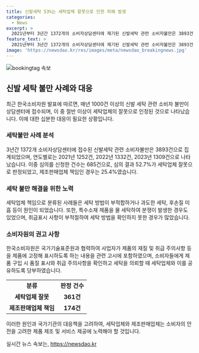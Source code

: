 ```yaml
---
title: 신발세탁 53%는 세탁업체 잘못으로 인한 피해 발생
categories:
  - News
excerpt: >
  2021년부터 3년간 1372개의 소비자상담센터에 제기된 신발세탁 관련 소비자불만은 3893건으로, 연도별로 증가 추세를 보였다. 특히 신발제품심의위원회에 심의를 신청한 685건 중 52.7%가 세탁업체의 잘못으로 판정되었으며, 특수소재 제품의 물 세탁으로 인한 분쟁도 발생했다. 이에 소비자원은 사업자에게 제품의 재질과 취급 주의사항을 고정하여 표시하도록 권고했으며, 소비자에게도 품질표시와 취급 주의사항 확인을 당부했다.
feature_text: >
  2021년부터 3년간 1372개의 소비자상담센터에 제기된 신발세탁 관련 소비자불만은 3893건으로, 연도별로 증가 추세를 보였다. 특히 신발제품심의위원회에 심의를 신청한 685건 중 52.7%가 세탁업체의 잘못으로 판정되었으며, 특수소재 제품의 물 세탁으로 인한 분쟁도 발생했다. 이에 소비자원은 사업자에게 제품의 재질과 취급 주의사항을 고정하여 표시하도록 권고했으며, 소비자에게도 품질표시와 취급 주의사항 확인을 당부했다.
image: 'https://newsdao.kr/res/images/meta/newsdao_breakingnews.jpg'
---
```


<p><img src="https://newsdao.kr/res/images/meta/newsdao_breakingnews.jpg" alt="bookingtag 속보" /></p>

<h2 data-ke-size="size26">신발 세탁 불만 사례와 대응</h2>

<p data-ke-size="size16">최근 한국소비자원 발표에 따르면, 매년 1000건 이상의 신발 세탁 관련 소비자 불만이 상담센터에 접수되며, 이 중 절반 이상이 세탁업체의 잘못으로 인정된 것으로 나타났습니다. 이에 대한 십분한 대응이 필요한 상황입니다.</p>

<h3>세탁불만 사례 분석</h3>

<p data-ke-size="size16">3년간 1372개 소비자상담센터에 접수된 신발세탁 관련 소비자불만은 3893건으로 집계되었으며, 연도별로는 2021년 1252건, 2022년 1332건, 2023년 1309건으로 나타났습니다. 이중 심의를 신청한 건수는 685건으로, 심의 결과 52.7%가 세탁업체 잘못으로 판정되었고, 제조판매업체 책임인 경우는 25.4%였습니다.</p>

<h3>세탁 불만 해결을 위한 노력</h3>

<p data-ke-size="size16">세탁업체 책임으로 분류된 사례들은 세탁 방법이 부적합하거나 과도한 세탁, 후손질 미흡 등이 원인이 되었습니다. 또한, 특수소재 제품을 물 세탁하여 분쟁이 발생한 경우도 있었으며, 취급표시 사항이 부적절하여 세탁 방법을 확인하지 못한 경우가 많았습니다.</p>

<h3>소비자원의 권고 사항</h3>

<p data-ke-size="size16">한국소비자원은 국가기술표준원과 협력하여 사업자가 제품의 재질 및 취급 주의사항 등을 제품에 고정해 표시하도록 하는 내용을 관련 고시에 포함하였으며, 소비자들에게 제품 구입 시 품질 표시와 취급 주의사항을 확인하고 세탁을 의뢰할 때 세탁업체와 이를 공유하도록 당부하였습니다.</p>

<table>
    <tbody>
        <tr>
            <td style="text-align: center; height: 17px;"><b>분류</b></td>
            <td style="text-align: center; height: 17px;"><b>판정 건수</b></td>
        </tr>
        <tr>
            <td style="text-align: center; height: 17px;"><b>세탁업체 잘못</b></td>
            <td style="text-align: center; height: 17px;"><b>361건</b></td>
        </tr>
        <tr>
            <td style="text-align: center; height: 17px;"><b>제조판매업체 책임</b></td>
            <td style="text-align: center; height: 17px;"><b>174건</b></td>
        </tr>
    </tbody>
</table>

<p data-ke-size="size16">이러한 원인과 국가기관의 대응책을 고려하여, 세탁업체와 제조판매업체는 소비자의 안전을 고려한 제품 제조 및 서비스 제공에 노력해야 할 것입니다.</p>
실시간 뉴스 속보는, <a href="https://newsdao.kr" rel="dofollow">https://newsdao.kr</a>


